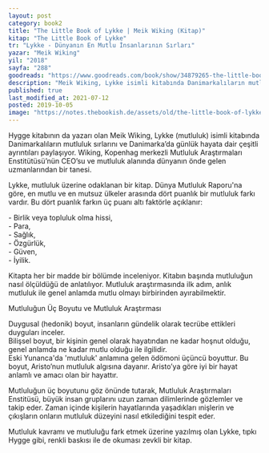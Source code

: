```yaml
---
layout: post  
category: book2  
title: "The Little Book of Lykke | Meik Wiking (Kitap)"  
kitap: "The Little Book of Lykke"  
tr: "Lykke - Dünyanın En Mutlu İnsanlarının Sırları"  
yazar: "Meik Wiking"  
yil: "2018"  
sayfa: "288"  
goodreads: "https://www.goodreads.com/book/show/34879265-the-little-book-of-lykke"
description: "Meik Wiking, Lykke isimli kitabında Danimarkalıların mutluluk sırlarını ve Danimarka’da günlük hayata dair çeşitli ayrıntıları paylaşıyor."
published: true
last_modified_at: 2021-07-12
posted: 2019-10-05
image: "https://notes.thebookish.de/assets/old/the-little-book-of-lykke.jpg"
---
```


Hygge kitabının da yazarı olan Meik Wiking, Lykke (mutluluk) isimli kitabında Danimarkalıların mutluluk sırlarını ve Danimarka’da günlük hayata dair çeşitli ayrıntıları paylaşıyor. Wiking, Kopenhag merkezli Mutluluk Araştırmaları Enstitütüsü’nün CEO’su ve mutluluk alanında dünyanın önde gelen uzmanlarından bir tanesi.  
  
Lykke, mutluluk üzerine odaklanan bir kitap. Dünya Mutluluk Raporu'na göre, en mutlu ve en mutsuz ülkeler arasında dört puanlık bir mutluluk farkı vardır. Bu dört puanlık farkın üç puanı altı faktörle açıklanır:  

\- Birlik veya topluluk olma hissi,  
\- Para,  
\- Sağlık,  
\- Özgürlük,  
\- Güven,  
\- İyilik.  
  
Kitapta her bir madde bir bölümde inceleniyor. Kitabın başında mutluluğun nasıl ölçüldüğü de anlatılıyor. Mutluluk araştırmasında ilk adım, anlık mutluluk ile genel anlamda mutlu olmayı birbirinden ayırabilmektir.  
  
Mutluluğun Üç Boyutu ve Mutluluk Araştırması  
  
Duygusal (hedonik) boyut, insanların gündelik olarak tecrübe ettikleri duyguları inceler.  
Bilişsel boyut, bir kişinin genel olarak hayatından ne kadar hoşnut olduğu, genel anlamda ne kadar mutlu olduğu ile ilgilidir.  
Eski Yunanca'da 'mutluluk' anlamına gelen ödömoni üçüncü boyuttur. Bu boyut, Aristo’nun mutluluk algısına dayanır. Aristo’ya göre iyi bir hayat anlamlı ve amacı olan bir hayattır.  
  
Mutluluğun üç boyutunu göz önünde tutarak, Mutluluk Araştırmaları Enstitüsü, büyük insan gruplarını uzun zaman dilimlerinde gözlemler ve takip eder. Zaman içinde kişilerin hayatlarında yaşadıkları ınişlerin ve çıkışların onların mutluluk düzeyini nasıl etkilediğini tespit eder.  
  
Mutluluk kavramı ve mutluluğu fark etmek üzerine yazılmış olan Lykke, tıpkı Hygge gibi, renkli baskısı ile de okuması zevkli bir kitap.  
  
  